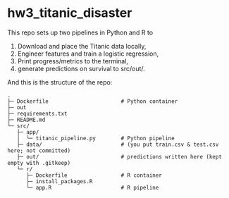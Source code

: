 # hw3_titanic_disaster

This repo sets up two pipelines in Python and R to 
1. Download and place the Titanic data locally,
2. Engineer features and train a logistic regression,
3. Print progress/metrics to the terminal,
4. generate predictions on survival to src/out/.

And this is the structure of the repo:
```
.
├─ Dockerfile                       # Python container
├─ out
├─ requirements.txt
├─ README.md
└─ src/
   ├─ app/
   │  └─ titanic_pipeline.py        # Python pipeline
   ├─ data/                         # (you put train.csv & test.csv here; not committed)
   ├─ out/                          # predictions written here (kept empty with .gitkeep)
   └─ r/
      ├─ Dockerfile                 # R container
      ├─ install_packages.R
      └─ app.R                      # R pipeline
```
